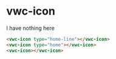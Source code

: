 # vwc-icon
I have nothing here

```html preview
<vwc-icon type="home-line"></vwc-icon>
<vwc-icon type="home"></vwc-icon>
<vwc-icon></vwc-icon>
```
